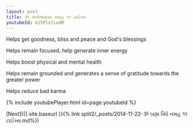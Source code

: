 ```yaml
---
layout: post
title: ૐ મનોજવાયા નમહ ૧૧ ટાઈમ્સ
youtubeId: k25PlxtLodM
---
```

 
 
Helps get goodness, bliss and peace and God's blessings
 
Helps remain focused, help generate inner energy 
 
Helps boost physical and mental health 
 
Helps remain grounded and generates a sense of gratitude towards the greater power 
 
Helps reduce bad karma
 
 
 
 


{% include youtubePlayer.html id=page.youtubeId %}
 
[Next]({{ site.baseurl }}{% link  split2/_posts/2014-11-22-ૐ બ્રહ્મ વિધે નમહ ૧૧ ટાઈમ્સ.md%})
 
